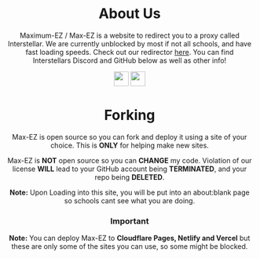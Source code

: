 <div align='center'>

# About Us

Maximum-EZ / Max-EZ is a website to redirect you to a proxy called Interstellar. We are currently unblocked by most if not all schools, and have fast loading speeds. Check out our redirector <a href="https://max-ez.pages.dev">here</a>. You can find Interstellars Discord and GitHub below as well as other info! 

<a href="https://discord.gg/gointerstellar"><img height="30px" src="https://img.shields.io/badge/Discord-7289DA?style=for-the-badge&logo=discord&logoColor=white"><img></a>
<a href="https://github.com/interstellarnetwork"><img height="30px" src="https://img.shields.io/badge/GitHub-100000?style=for-the-badge&logo=github&logoColor=white"><img></a>
</p>  

# Forking
Max-EZ is open source so you can fork and deploy it using a site of your choice. This is **ONLY** for helping make new sites.

Max-EZ is **NOT** open source so you can **CHANGE** my code. Violation of our license **WILL** lead to your GitHub account being **TERMINATED**, and your repo being **DELETED**.

**Note:** Upon Loading into this site, you will be put into an about:blank page so schools cant see what you are doing.
  
### Important

**Note:** You can deploy Max-EZ to **Cloudflare Pages, Netlify and Vercel** but these are only some of the sites you can use, so some might be blocked.
